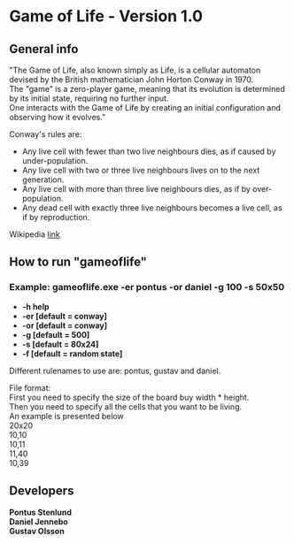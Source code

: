 Game of Life - Version 1.0
=====================================

General info
------------
"The Game of Life, also known simply as Life, is a cellular automaton devised by the British mathematician John Horton Conway in 1970.  
The "game" is a zero-player game, meaning that its evolution is determined by its initial state, requiring no further input.  
One interacts with the Game of Life by creating an initial configuration and observing how it evolves."  

 
Conway's rules are:   

* Any live cell with fewer than two live neighbours dies, as if caused by under-population.
* Any live cell with two or three live neighbours lives on to the next generation.
* Any live cell with more than three live neighbours dies, as if by over-population.
* Any dead cell with exactly three live neighbours becomes a live cell, as if by reproduction.

Wikipedia [link](https://en.wikipedia.org/wiki/Conway%27s_Game_of_Life)

How to run "gameoflife"
------------------------
### Example: gameoflife.exe -er pontus -or daniel -g 100 -s 50x50

* __-h help__
* __-er <even rulename>[default = conway]__
* __-or <odd rulename>[default = conway]__
* __-g <generations>[default = 500]__
* __-s <widthxheight>[default = 80x24]__
* __-f <filename for initial state>[default = random state]__

Different rulenames to use are: pontus, gustav and daniel.


File format:  
First you need to specify the size of the board buy width * height.  
Then you need to specify all the cells that you want to be living.  
An example is presented below   
20x20  
10,10  
10,11  
11,40  
10,39  


Developers
-----------
__Pontus Stenlund__  
__Daniel Jennebo__  
__Gustav Olsson__
